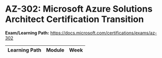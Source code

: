 # AZ-302: Microsoft Azure Solutions Architect Certification Transition

**Exam/Learning Path:** https://docs.microsoft.com/certifications/exams/az-302

| **Learning Path** | **Module** | **Week** |
|-|-|-|
